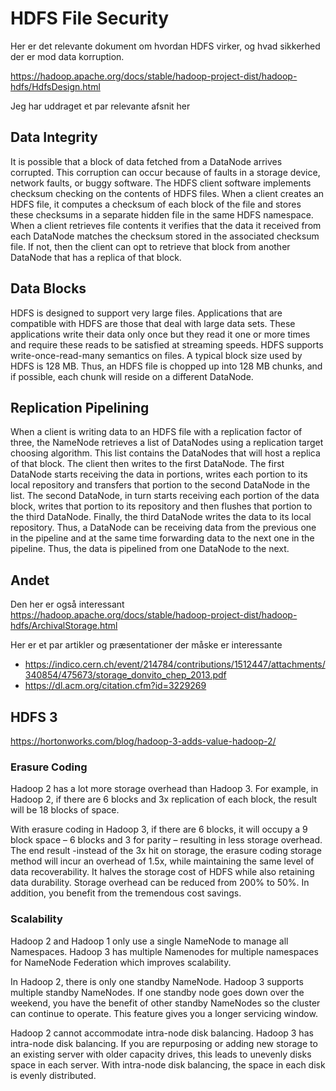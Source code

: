 # HDFS File Security

Her er det relevante dokument om hvordan HDFS virker, og hvad sikkerhed der er mod data korruption.

<https://hadoop.apache.org/docs/stable/hadoop-project-dist/hadoop-hdfs/HdfsDesign.html>


Jeg har uddraget et par relevante afsnit her


## Data Integrity
It is possible that a block of data fetched from a DataNode arrives corrupted. This corruption can occur because of faults in a storage device, network faults, or buggy software. The HDFS client software implements checksum checking on the contents of HDFS files. When a client creates an HDFS file, it computes a checksum of each block of the file and stores these checksums in a separate hidden file in the same HDFS namespace. When a client retrieves file contents it verifies that the data it received from each DataNode matches the checksum stored in the associated checksum file. If not, then the client can opt to retrieve that block from another DataNode that has a replica of that block.


## Data Blocks
HDFS is designed to support very large files. Applications that are compatible with HDFS are those that deal with large data sets. These applications write their data only once but they read it one or more times and require these reads to be satisfied at streaming speeds. HDFS supports write-once-read-many semantics on files. A typical block size used by HDFS is 128 MB. Thus, an HDFS file is chopped up into 128 MB chunks, and if possible, each chunk will reside on a different DataNode.


## Replication Pipelining
When a client is writing data to an HDFS file with a replication factor of three, the NameNode retrieves a list of DataNodes using a replication target choosing algorithm. This list contains the DataNodes that will host a replica of that block. The client then writes to the first DataNode. The first DataNode starts receiving the data in portions, writes each portion to its local repository and transfers that portion to the second DataNode in the list. The second DataNode, in turn starts receiving each portion of the data block, writes that portion to its repository and then flushes that portion to the third DataNode. Finally, the third DataNode writes the data to its local repository. Thus, a DataNode can be receiving data from the previous one in the pipeline and at the same time forwarding data to the next one in the pipeline. Thus, the data is pipelined from one DataNode to the next.


## Andet

Den her er også interessant
<https://hadoop.apache.org/docs/stable/hadoop-project-dist/hadoop-hdfs/ArchivalStorage.html>


Her er et par artikler og præsentationer der måske er interessante
* <https://indico.cern.ch/event/214784/contributions/1512447/attachments/340854/475673/storage_donvito_chep_2013.pdf>
* <https://dl.acm.org/citation.cfm?id=3229269>


## HDFS 3

<https://hortonworks.com/blog/hadoop-3-adds-value-hadoop-2/>

### Erasure Coding
Hadoop 2 has a lot more storage overhead than Hadoop 3. For example, in Hadoop 2, if there are 6 blocks and 3x replication of each block, the result will be 18 blocks of space.

With erasure coding in Hadoop 3, if there are 6 blocks, it will occupy a 9 block space – 6 blocks and 3 for parity – resulting in less storage overhead.  The end result -instead of the 3x hit on storage, the erasure coding storage method will incur an overhead of 1.5x, while maintaining the same level of data recoverability. It halves the storage cost of HDFS while also retaining data durability.  Storage overhead can be reduced from 200% to 50%. In addition, you benefit from the tremendous cost savings.

### Scalability

Hadoop 2 and Hadoop 1 only use a single NameNode to manage all Namespaces. Hadoop 3 has multiple Namenodes for multiple namespaces for NameNode Federation which improves scalability.

In Hadoop 2, there is only one standby NameNode.  Hadoop 3 supports multiple standby NameNodes. If one standby node goes down over the weekend, you have the benefit of other standby NameNodes so the cluster can continue to operate.  This feature gives you a longer servicing window.

Hadoop 2 cannot accommodate intra-node disk balancing. Hadoop 3 has intra-node disk balancing. If you are repurposing or adding new storage to an existing server with older capacity drives, this leads to unevenly disks space in each server. With intra-node disk balancing, the space in each disk is evenly distributed.


